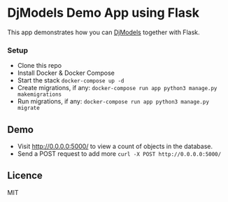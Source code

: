 # DjModels Demo App using Flask

This app demonstrates how you can [DjModels](https://github.com/iMerica/dj-models) together with Flask.


### Setup

- Clone this repo
- Install Docker & Docker Compose
- Start the stack `docker-compose up -d`
- Create migrations, if any: `docker-compose run app python3 manage.py makemigrations`
- Run migrations, if any: `docker-compose run app python3 manage.py migrate`

## Demo
- Visit http://0.0.0.0:5000/ to view a count of objects in the database.
- Send a POST request to add more `curl -X POST http://0.0.0.0:5000/`
 
 
## Licence

MIT
